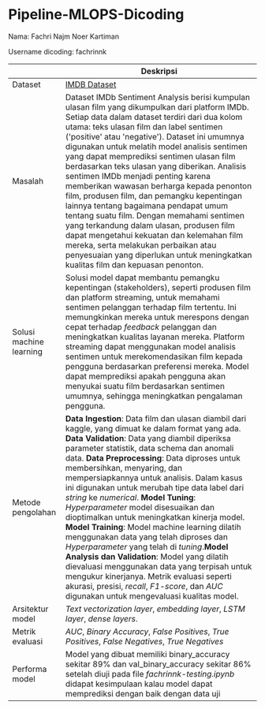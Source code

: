 # Pipeline-MLOPS-Dicoding
Nama: Fachri Najm Noer Kartiman

Username dicoding: fachrinnk

| | Deskripsi |
| ----------- | ----------- |
| Dataset | [IMDB Dataset](https://www.kaggle.com/datasets/lakshmi25npathi/imdb-dataset-of-50k-movie-reviews) |
| Masalah |  Dataset IMDb Sentiment Analysis berisi kumpulan ulasan film yang dikumpulkan dari platform IMDb. Setiap data dalam dataset terdiri dari dua kolom utama: teks ulasan film dan label sentimen ('positive' atau 'negative'). Dataset ini umumnya digunakan untuk melatih model analisis sentimen yang dapat memprediksi sentimen ulasan film berdasarkan teks ulasan yang diberikan. Analisis sentimen IMDb menjadi penting karena memberikan wawasan berharga kepada penonton film, produsen film, dan pemangku kepentingan lainnya tentang bagaimana pendapat umum tentang suatu film. Dengan memahami sentimen yang terkandung dalam ulasan, produsen film dapat mengetahui kekuatan dan kelemahan film mereka, serta melakukan perbaikan atau penyesuaian yang diperlukan untuk meningkatkan kualitas film dan kepuasan penonton. |
| Solusi machine learning | Solusi model dapat membantu pemangku kepentingan (stakeholders), seperti produsen film dan platform streaming, untuk memahami sentimen pelanggan terhadap film tertentu. Ini memungkinkan mereka untuk merespons dengan cepat terhadap *feedback* pelanggan dan meningkatkan kualitas layanan mereka. Platform streaming dapat menggunakan model analisis sentimen untuk merekomendasikan film kepada pengguna berdasarkan preferensi mereka. Model dapat memprediksi apakah pengguna akan menyukai suatu film berdasarkan sentimen umumnya, sehingga meningkatkan pengalaman pengguna. |
| Metode pengolahan | **Data Ingestion**: Data film dan ulasan diambil dari kaggle, yang dimuat ke dalam format yang ada. **Data Validation**: Data yang diambil diperiksa parameter statistik, data schema dan anomali data. **Data Preprocessing**: Data diproses untuk membersihkan, menyaring, dan mempersiapkannya untuk analisis. Dalam kasus ini digunakan untuk merubah tipe data label dari *string* ke *numerical*. **Model Tuning**: *Hyperparameter* model disesuaikan dan dioptimalkan untuk meningkatkan kinerja model. **Model Training**: Model machine learning dilatih menggunakan data yang telah diproses dan *Hyperparameter* yang telah di *tuning*.**Model Analysis dan Validation**: Model yang dilatih dievaluasi menggunakan data yang terpisah untuk mengukur kinerjanya. Metrik evaluasi seperti akurasi, presisi, *recall*, *F1-score*, dan *AUC* digunakan untuk mengevaluasi kualitas model. |
| Arsitektur model | *Text vectorization layer*, *embedding layer*, *LSTM layer*, *dense layers*. |
| Metrik evaluasi | *AUC*, *Binary Accuracy*, *False Positives*, *True Positives*, *False Negatives*, *True Negatives* |
| Performa model | Model yang dibuat memiliki binary_accuracy sekitar 89% dan val_binary_accuracy sekitar 86% setelah diuji pada file *fachrinnk-testing.ipynb* didapat kesimpulaan kalau  model dapat memprediksi dengan baik dengan data uji|